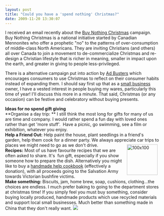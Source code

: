 ```yaml
---
layout: post
title: "Could you have a 'spend nothing' Christmas?"
date: 2009-11-20 13:30:07
---
```


I received an email recently about the [Buy Nothing Christmas][1] campaign. Buy Nothing Christmas is a national initiative started by Canadian Mennonites who offer a prophetic "no" to the patterns of over-consumption of middle-class North Americans. They are inviting Christians (and others) all over Canada to join a movement to de-commercialize Christmas and re-design a Christian lifestyle that is richer in meaning, smaller in impact upon the earth, and greater in giving to people less-privileged.

 [1]: http://www.buynothingchristmas.org/about/index.html

There is a alternative campaign put into action by [Ad Busters][2] which encourages consumers to use Christmas to reflect on their consumer habits instead of expanding them. I should say first up that as a [small business][3] owner, I have a vested interest in people buying my wares, particularly this time of year! I'll discuss this more in a minute. That said, Christmas (or any occasion) can be festive and celebratory without buying presents.

 [2]: https://www.adbusters.org/campaigns/bnd#buy_nothing_christmas
 [3]: http://www.polkadotrabbit.com

**Ideas for no spend gift giving**  
**Organise a day trip: ** I still think the most long for gifts for many of us are time and company. I would rather spend a fun day with loved ones rather than get 'more stuff'.  Have a picnic, go swimming, see a film or exhibition, whatever you enjoy.  
**Help a Friend Out:** Help paint the house, plant seedlings in a friend's garden, help them cook for a dinner party. We always appreciate car trips to places we might need to go as we don't drive.<a href="http://www.greenrenters.org/2009/11/could-you-have-a-spend-nothing-christmas/100x100/" rel="attachment wp-att-1313"><img alt="100x100" class="alignnone size-full wp-image-1313" src="/sites/default/files/images/100x100.jpg" style="width: 100px; height: 100px; margin: 6px; float: right;" title="100x100" /></a>  
**Recipes:** Most of us have favourite recipes that we are often asked to share. It's  fun gift, especially if you show someone how to prepare the dish. Alternatively you might like to buy a [handmade help cookbook][4] (effectively a donation), with all proceeds going to the Salvation Army towards Victorian bushfire victims.  
**Make something:** Biscuits, jam, home brew, soap, cushions, clothing...the choices are endless. I much prefer baking to going to the department stores at christmas time! If you simply feel you must buy something, consider buying locally produced, handmade products which use recycled materials and support local small businesses. Much better than something made in China that they don't really want. ![][5]

 [4]: http://www.handmaderecipebook.com/
 [5]: file:///c:/tmp/moz-screenshot-11.png